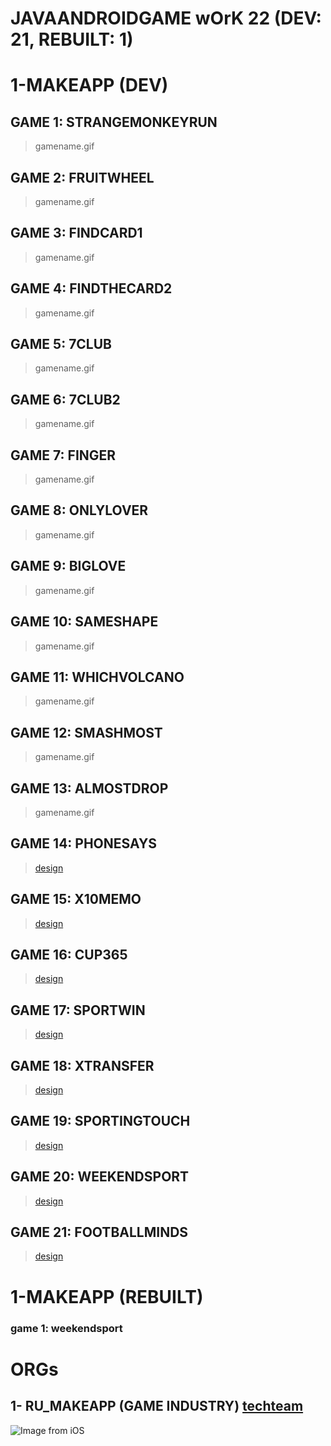 # JAVAANDROIDGAME wOrK 22 (DEV: 21, REBUILT: 1)

# 1-MAKEAPP (DEV)
## GAME 1: STRANGEMONKEYRUN 
> gamename.gif
## GAME 2: FRUITWHEEL
> gamename.gif
## GAME 3: FINDCARD1
> gamename.gif
## GAME 4: FINDTHECARD2
> gamename.gif
## GAME 5: 7CLUB
> gamename.gif
## GAME 6: 7CLUB2
> gamename.gif
## GAME 7: FINGER
> gamename.gif
## GAME 8: ONLYLOVER
> gamename.gif
## GAME 9: BIGLOVE
> gamename.gif
## GAME 10: SAMESHAPE
> gamename.gif
## GAME 11: WHICHVOLCANO
> gamename.gif
## GAME 12: SMASHMOST
> gamename.gif
## GAME 13: ALMOSTDROP
> gamename.gif
## GAME 14: PHONESAYS
> [design](https://www.figma.com/file/CJ6Q3jUu4wyPjFwlRSo4jf/Phone-Says?node-id=0%3A1)
## GAME 15: X10MEMO
> [design](https://www.figma.com/file/LA0EmePUxTUD0eAC8RNBdR/X10-Memo?node-id=0%3A1)
## GAME 16: CUP365
> [design](https://www.figma.com/file/G0YCWQlSNBHv7AkAoQEgr3/Cup-365?node-id=0%3A1)
## GAME 17: SPORTWIN
> [design](https://www.figma.com/file/bXSfH03xPND9VweoGEZwk1/SportWin?node-id=0%3A1)
## GAME 18: XTRANSFER 
> [design](https://www.figma.com/file/owHe1tP4dSkCjZ1ih3hMVH/1x-transfer?node-id=0%3A1)
## GAME 19: SPORTINGTOUCH
> [design](https://www.figma.com/file/lhxUF7aiKHX8P4sdvgaStf/Sporting-Touch?node-id=0%3A1&t=HaVfQ1QmSoiSjYSp-0)
## GAME 20: WEEKENDSPORT
> [design](https://www.figma.com/file/gL5OpXf9TDtdheoUeoEBFL/Weekend-sports?node-id=0%3A1&t=O6GPGz3p12uBXBJR-0)
## GAME 21: FOOTBALLMINDS
> [design](https://www.figma.com/file/e1UW2cXImehtKxZGtbGdvV/Football-Minds?t=b8xlB7FJ7reulGYC-0)

# 1-MAKEAPP (REBUILT)
### game 1: weekendsport

# ORGs
## 1- RU_MAKEAPP (GAME INDUSTRY) [techteam](https://gitlab.com/users/sakib-rahman-bangladesh/following)
![Image from iOS](https://user-images.githubusercontent.com/24685590/116859641-1ff5cc80-ac22-11eb-868d-c7ba5ef18bbc.jpg)